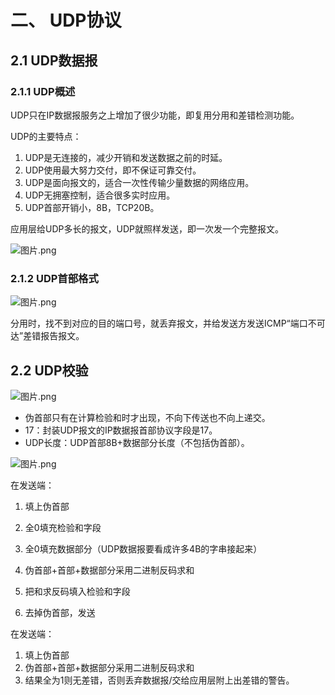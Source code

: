 # 二、 UDP协议

## 2.1 UDP数据报

### 2.1.1 UDP概述

UDP只在IP数据报服务之上增加了很少功能，即复用分用和差错检测功能。

UDP的主要特点：

1. UDP是无连接的，减少开销和发送数据之前的时延。
2. UDP使用最大努力交付，即不保证可靠交付。
3. UDP是面向报文的，适合一次性传输少量数据的网络应用。
4. UDP无拥塞控制，适合很多实时应用。
5. UDP首部开销小，8B，TCP20B。

应用层给UDP多长的报文，UDP就照样发送，即一次发一个完整报文。

![图片.png](https://upload-images.jianshu.io/upload_images/26868451-21c4abc44f12bbfe.png?imageMogr2/auto-orient/strip%7CimageView2/2/w/1240)

### 2.1.2 UDP首部格式

![图片.png](https://upload-images.jianshu.io/upload_images/26868451-14c2b86b12584cf0.png?imageMogr2/auto-orient/strip%7CimageView2/2/w/1240)

分用时，找不到对应的目的端口号，就丢弃报文，并给发送方发送ICMP“端口不可达”差错报告报文。

## 2.2 UDP校验

![图片.png](https://upload-images.jianshu.io/upload_images/26868451-5808a6cf175ae235.png?imageMogr2/auto-orient/strip%7CimageView2/2/w/1240)

- 伪首部只有在计算检验和时才出现，不向下传送也不向上递交。
- 17：封装UDP报文的IP数据报首部协议字段是17。
- UDP长度：UDP首部8B+数据部分长度（不包括伪首部）。

![图片.png](https://upload-images.jianshu.io/upload_images/26868451-50404520f2b3fcb2.png?imageMogr2/auto-orient/strip%7CimageView2/2/w/1240)

在发送端：

1. 填上伪首部

2. 全0填充检验和字段
3. 全0填充数据部分（UDP数据报要看成许多4B的字串接起来）
4. 伪首部+首部+数据部分采用二进制反码求和
5. 把和求反码填入检验和字段
6. 去掉伪首部，发送

在发送端：

1. 填上伪首部
2. 伪首部+首部+数据部分采用二进制反码求和
3. 结果全为1则无差错，否则丢弃数据报/交给应用层附上出差错的警告。